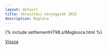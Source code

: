 ```yaml
---
layout: default
title: Választási névjegyzék 2022
description: Maglóca
---
```


{% include settlementHTMLs/Maglooca.html %}

[Vissza](../)